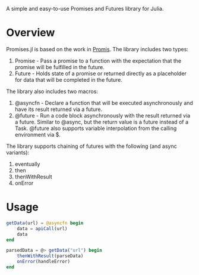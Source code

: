 A simple and easy-to-use Promises and Futures library for Julia.

# Overview
Promises.jl is based on the work in [Promis](https://github.com/albertodebortoli/Promis).
The library includes two types:
1. Promise - Pass a promise to a function with the expectation that the
promise will be fulfilled in the future.
2. Future - Holds state of a promise or returned directly as a placeholder for
data that will be completed in the future.

The library also includes two macros:
1. @asyncfn - Declare a function that will be executed asynchronously and have
its result returned via a future.
2. @future - Run a code block asynchronously with the result returned via a future.
Similar to @async, but the return value is a future instead of a Task. @future
also supports variable interpolation from the calling environment via $.

The library supports chaining of futures with the following (and async variants):
1. eventually
2. then
3. thenWithResult
4. onError

# Usage
```julia
getData(url) = @asyncfn begin
    data = apiCall(url)
    data
end

parsedData = @> getData("url") begin
    thenWithResult(parseData)
    onError(handleError)
end
```